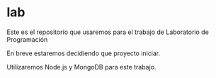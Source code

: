 lab
===

Este es el repositorio que usaremos para el trabajo de  Laboratorio de Programación

En breve estaremos decidiendo que proyecto iniciar.

Utilizaremos Node.js y MongoDB para este trabajo.
